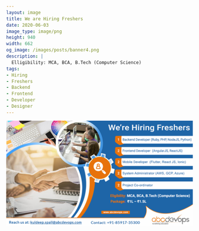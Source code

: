 ```yaml
---
layout: image
title: We are Hiring Freshers
date: 2020-06-03
image_type: image/png
height: 940
width: 662
og_image: /images/posts/banner4.png
description: |
  Elligibility: MCA, BCA, B.Tech (Computer Science)
tags:
- Hiring
- Freshers
- Backend
- Frontend
- Developer
- Designer
---
```



<!--more-->
![We are hiring Freshers](/images/posts/banner4.png)

